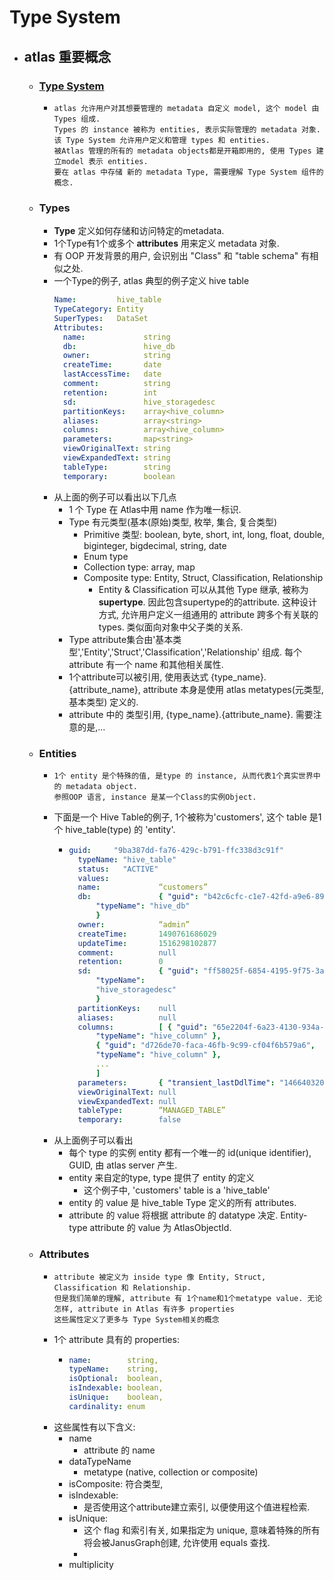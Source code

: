 # Type System

- ## atlas 重要概念
    - ### [Type System](http://atlas.apache.org/#/TypeSystem)
        - ```text
          atlas 允许用户对其想要管理的 metadata 自定义 model, 这个 model 由 Types 组成.
          Types 的 instance 被称为 entities, 表示实际管理的 metadata 对象.
          该 Type System 允许用户定义和管理 types 和 entities.
          被Atlas 管理的所有的 metadata objects都是开箱即用的, 使用 Types 建立model 表示 entities. 
          要在 atlas 中存储 新的 metadata Type, 需要理解 Type System 组件的概念.
          ```
    - ### Types
        - **Type** 定义如何存储和访问特定的metadata.
        - 1个Type有1个或多个 **attributes** 用来定义 metadata 对象.
        - 有 OOP 开发背景的用户, 会识别出 "Class" 和 "table schema" 有相似之处.
        - 一个Type的例子, atlas 典型的例子定义 hive table
          ```yaml
          Name:         hive_table
          TypeCategory: Entity
          SuperTypes:   DataSet
          Attributes:
            name:             string
            db:               hive_db
            owner:            string
            createTime:       date
            lastAccessTime:   date
            comment:          string
            retention:        int
            sd:               hive_storagedesc
            partitionKeys:    array<hive_column>
            aliases:          array<string>
            columns:          array<hive_column>
            parameters:       map<string>
            viewOriginalText: string
            viewExpandedText: string
            tableType:        string
            temporary:        boolean
          ```
        - 从上面的例子可以看出以下几点
            - 1 个 Type 在 Atlas中用 name 作为唯一标识.
            - Type 有元类型(基本(原始)类型, 枚举, 集合, 复合类型)
                - Primitive 类型: boolean, byte, short, int, long, float, double, biginteger, bigdecimal, string, date
                - Enum type
                - Collection type: array, map
                - Composite type: Entity, Struct, Classification, Relationship
                    - Entity & Classification 可以从其他 Type 继承, 被称为 **supertype**. 因此包含supertype的的attribute. 这种设计方式,
                      允许用户定义一组通用的 attribute 跨多个有关联的 types. 类似面向对象中父子类的关系.
            - Type attribute集合由'基本类型','Entity','Struct','Classification','Relationship' 组成. 每个 attribute 有一个 name
              和其他相关属性.
            - 1个attribute可以被引用, 使用表达式 {type_name}.{attribute_name}, attribute 本身是使用 atlas metatypes(元类型, 基本类型) 定义的.
            - attribute 中的 类型引用, {type_name}.{attribute_name}. 需要注意的是,...

    - ### Entities
        -  ```text
           1个 entity 是个特殊的值, 是type 的 instance, 从而代表1个真实世界中的 metadata object.
           参照OOP 语言, instance 是某一个Class的实例Object.
           ```
        - 下面是一个 Hive Table的例子, 1个被称为'customers', 这个 table 是1个 hive_table(type) 的  'entity'.
            - ```yaml
              guid:     "9ba387dd-fa76-429c-b791-ffc338d3c91f"
                typeName: "hive_table"
                status:   "ACTIVE"
                values:
                name:             “customers”
                db:               { "guid": "b42c6cfc-c1e7-42fd-a9e6-890e0adf33bc",
                    "typeName": "hive_db"
                    }
                owner:            “admin”
                createTime:       1490761686029
                updateTime:       1516298102877
                comment:          null
                retention:        0
                sd:               { "guid": "ff58025f-6854-4195-9f75-3a3058dd8dcf",
                    "typeName":
                    "hive_storagedesc"
                    }
                partitionKeys:    null
                aliases:          null
                columns:          [ { "guid": "65e2204f-6a23-4130-934a-9679af6a211f",
                    "typeName": "hive_column" },
                    { "guid": "d726de70-faca-46fb-9c99-cf04f6b579a6",
                    "typeName": "hive_column" },
                    ...
                    ]
                parameters:       { "transient_lastDdlTime": "1466403208"}
                viewOriginalText: null
                viewExpandedText: null
                tableType:        “MANAGED_TABLE”
                temporary:        false
              ```
        - 从上面例子可以看出
            - 每个 type 的实例 entity 都有一个唯一的 id(unique identifier), GUID, 由 atlas server 产生.
            - entity 来自定的type, type 提供了 entity 的定义
                - 这个例子中, 'customers' table is a 'hive_table'
            - entity 的 value 是 hive_table Type 定义的所有 attributes.
            - attribute 的 value 将根据 attribute 的 datatype 决定. Entity- type attribute 的 value 为 AtlasObjectId.

    - ### Attributes
        - ```text
          attribute 被定义为 inside type 像 Entity, Struct, Classification 和 Relationship.
          但是我们简单的理解, attribute 有 1个name和1个metatype value. 无论怎样, attribute in Atlas 有许多 properties 
          这些属性定义了更多与 Type System相关的概念
          ```
        - 1个 attribute 具有的 properties:
            - ```yaml
              name:        string,
              typeName:    string,
              isOptional:  boolean,
              isIndexable: boolean,
              isUnique:    boolean,
              cardinality: enum
              ```
        - 这些属性有以下含义:
            - name
                - attribute 的 name
            - dataTypeName
                - metatype (native, collection or composite)
            - isComposite: 符合类型,
            - isIndexable:
                - 是否使用这个attribute建立索引, 以便使用这个值进程检索.
            - isUnique:
                - 这个 flag 和索引有关, 如果指定为 unique, 意味着特殊的所有将会被JanusGraph创建, 允许使用 equals 查找.
                -
            - multiplicity